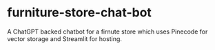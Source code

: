 # furniture-store-chat-bot

A ChatGPT backed chatbot for a firnute store which uses Pinecode for vector storage and Streamlit for hosting. 

